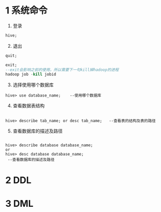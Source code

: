 # 1 系统命令

1. 登录
```sql
hive;
```

2. 退出
```sql
quit;
```


```sql
exit;
--exit会影响之前的使用，所以需要下一句kill掉hadoop的进程
hadoop job -kill jobid
```


3. 选择使用哪个数据库
```
hive> use database_name;    --使用哪个数据库
```
4. 查看数据表结构
```

hive> describe tab_name; or desc tab_name;   --查看表的结构及表的路径
```

5. 查看数据库的描述及路径
```

hive> describe database database_name; 
or
hive> desc database database_name;
 --查看数据库的描述及路径
```

# 2 DDL

# 3 DML


